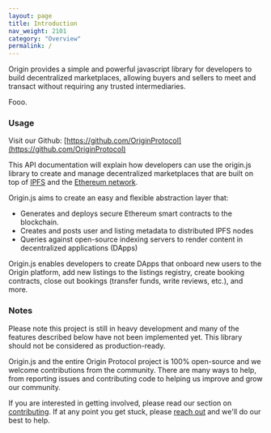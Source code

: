 ```yaml
---
layout: page
title: Introduction
nav_weight: 2101
category: "Overview"
permalink: /
---
```


Origin provides a simple and powerful javascript library for developers to build decentralized marketplaces, allowing buyers and sellers to meet and transact without requiring any trusted intermediaries.

Fooo.

### Usage

Visit our Github: [https://github.com/OriginProtocol](https://github.com/OriginProtocol)

This API documentation will explain how developers can use the origin.js library to create and manage decentralized marketplaces that are built on top of [IPFS](https://github.com/ipfs) and the [Ethereum network](https://www.ethereum.org/).

Origin.js aims to create an easy and flexible abstraction layer that:

* Generates and deploys secure Ethereum smart contracts to the blockchain.
* Creates and posts user and listing metadata to distributed IPFS nodes
* Queries against open-source indexing servers to render content in decentralized applications (DApps)

Origin.js enables developers to create DApps that onboard new users to the Origin platform, add new listings to the listings registry, create booking contracts, close out bookings (transfer funds, write reviews, etc.), and more.

### Notes

Please note this project is still in heavy development and many of the features described below have not been implemented yet. This library should not be considered as production-ready.

Origin.js and the entire Origin Protocol project is 100% open-source and we welcome contributions from the community. There are many ways to help, from reporting issues and contributing code to helping us improve and grow our community.

If you are interested in getting involved, please read our section on [contributing](getting_started/contributing.md). If at any point you get stuck, please [reach out](#getting-help) and we'll do our best to help. 
